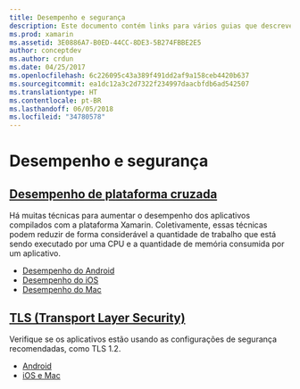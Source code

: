 ```yaml
---
title: Desempenho e segurança
description: Este documento contém links para vários guias que descrevem as técnicas para melhorar o desempenho de aplicativos Xamarin.iOS, Xamarin.Android e Xamarin.Mac.
ms.prod: xamarin
ms.assetid: 3E0886A7-B0ED-44CC-8DE3-5B274FBBE2E5
author: conceptdev
ms.author: crdun
ms.date: 04/25/2017
ms.openlocfilehash: 6c226095c43a389f491dd2af9a158ceb4420b637
ms.sourcegitcommit: ea1dc12a3c2d7322f234997daacbfdb6ad542507
ms.translationtype: HT
ms.contentlocale: pt-BR
ms.lasthandoff: 06/05/2018
ms.locfileid: "34780578"
---
```

# <a name="performance-and-security"></a>Desempenho e segurança

## <a name="cross-platform-performancememory-perf-best-practicesmd"></a>[Desempenho de plataforma cruzada](memory-perf-best-practices.md)

Há muitas técnicas para aumentar o desempenho dos aplicativos compilados com a plataforma Xamarin. Coletivamente, essas técnicas podem reduzir de forma considerável a quantidade de trabalho que está sendo executado por uma CPU e a quantidade de memória consumida por um aplicativo.

- [Desempenho do Android](~/android/deploy-test/performance.md?context=xamarin/cross-platform)
- [Desempenho do iOS](~/ios/deploy-test/performance.md?context=xamarin/cross-platform)
- [Desempenho do Mac](~/mac/deploy-test/performance.md?context=xamarin/cross-platform)

## <a name="transport-layer-security-tlscross-platformapp-fundamentalstransport-layer-securitymd"></a>[TLS (Transport Layer Security)](~/cross-platform/app-fundamentals/transport-layer-security.md)

Verifique se os aplicativos estão usando as configurações de segurança recomendadas, como TLS 1.2.

- [Android](~/android/app-fundamentals/http-stack.md?context=xamarin/cross-platform)
- [iOS e Mac](~/cross-platform/macios/http-stack.md?context=xamarin/cross-platform)
